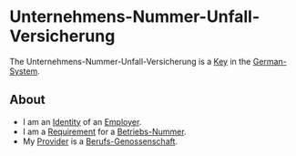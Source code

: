 # Unternehmens-Nummer-Unfall-Versicherung

The Unternehmens-Nummer-Unfall-Versicherung is a [Key](600224.md) in the [German-System](8000998.md).

## About

- I am an [Identity](170000000.md) of an [Employer](270000033.md).
- I am a [Requirement](60182.md) for a [Betriebs-Nummer](8040002.md).
- My [Provider](600086.md) is a [Berufs-Genossenschaft](8020008.md).
